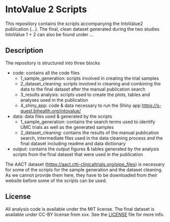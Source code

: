 # IntoValue 2 Scripts

This repository contains the scripts accompanying the IntoValue2 publication (...). The final, clean dataset generated during the two studies IntoValue 1 + 2 can also be found under ...

## Description

The repository is structured into three blocks

 * code: contains all the code files
    - 1_sample_generation: scripts involved in creating the trial samples
    - 2_dataset_cleaning: scripts involved in cleaning and combining the data to the final dataset after the manual publication search
    - 3_results analysis: scripts used to create the plots, tables and analyses used in the publication 
    - 4_shiny_app: code & data necessary to run the Shiny app https://s-quest.bihealth.org/intovalue/
 * data: data files used & generated by the scripts
    - 1_sample_generation: contains the search terms used to identify UMC trials as well as the generated samples
    - 2_dataset_cleaning: contains the results of the manual publication search, intermediate files used in the data cleaning process and the final dataset including readme and data dictionary
 * output: contains the output figures & tables generated by the analysis scripts from the final dataset that were used in the publication
 
The AACT dataset (https://aact.ctti-clinicaltrials.org/pipe_files) is necessary for some of the scripts for the sample generation and the dataset cleaning. As we cannot provide them here, they have to be downloaded from their website before some of the scripts can be used.
  

## License

All analysis code is available under the MIT license. The final dataset is available under CC-BY license from xxx. See the [LICENSE](https://github.com/quest-bih/oddpub/blob/master/LICENSE) file for more info.